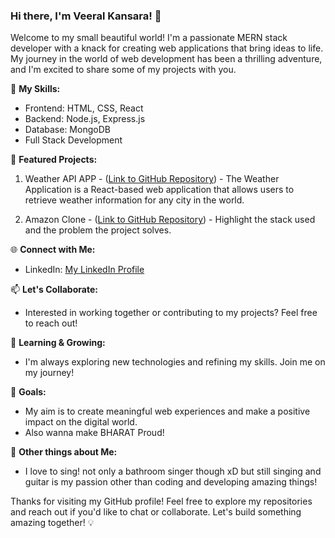 ### Hi there, I'm Veeral Kansara! 👋
Welcome to my small beautiful world!
I'm a passionate MERN stack developer with a knack for creating web applications that bring ideas to life. My journey in the world of web development has been a thrilling adventure, and I'm excited to share some of my projects with you.

🚀 **My Skills:**
- Frontend: HTML, CSS, React
- Backend: Node.js, Express.js
- Database: MongoDB
- Full Stack Development

🌟 **Featured Projects:**

1. Weather API APP - ([Link to GitHub Repository](https://github.com/viralkansarav/weather-application)) - 
The Weather Application is a React-based web application that allows users to retrieve weather information for any city in the world.

2. Amazon Clone - ([Link to GitHub Repository](https://github.com/viralkansarav/amazon-clone)) - Highlight the stack used and the problem the project solves.


🌐 **Connect with Me:**
- LinkedIn: [My LinkedIn Profile](www.linkedin.com/in/veeralkansara)

📫 **Let's Collaborate:**
- Interested in working together or contributing to my projects? Feel free to reach out!

🌱 **Learning & Growing:**
- I'm always exploring new technologies and refining my skills. Join me on my journey!

🎯 **Goals:**
- My aim is to create meaningful web experiences and make a positive impact on the digital world.
- Also wanna make BHARAT Proud!


🔗 **Other things about Me:**
- I love to sing! not only a bathroom singer though xD but still singing and guitar is my passion other than coding and developing amazing things!

Thanks for visiting my GitHub profile! Feel free to explore my repositories and reach out if you'd like to chat or collaborate. Let's build something amazing together! 💡
